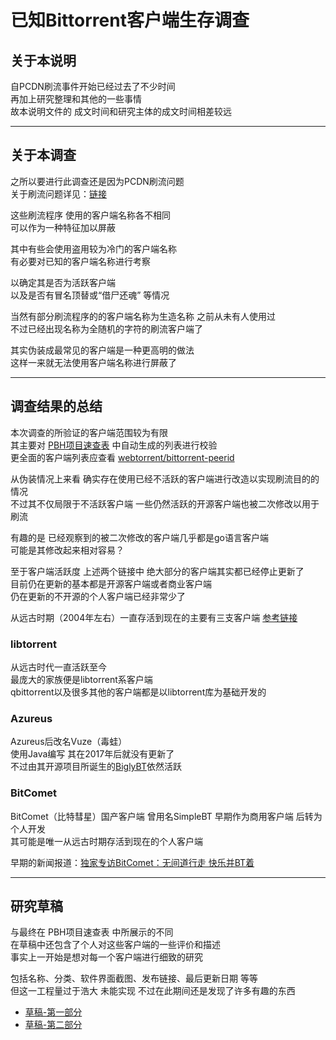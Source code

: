 # 已知Bittorrent客户端生存调查

## 关于本说明

自PCDN刷流事件开始已经过去了不少时间  
再加上研究整理和其他的一些事情  
故本说明文件的 成文时间和研究主体的成文时间相差较远  

---

## 关于本调查

之所以要进行此调查还是因为PCDN刷流问题  
关于刷流问题详见：[链接](https://www.cometbbs.com/t/%E5%90%B8%E8%A1%80%E5%AE%A2%E6%88%B7%E7%AB%AF%E6%94%B6%E9%9B%86%E4%B8%8E%E8%A7%A3%E5%86%B3%E6%96%B9%E6%B3%95/92122/8?u=ie12)  

这些刷流程序 使用的客户端名称各不相同  
可以作为一种特征加以屏蔽  

其中有些会使用盗用较为冷门的客户端名称  
有必要对已知的客户端名称进行考察  

以确定其是否为活跃客户端  
以及是否有冒名顶替或“借尸还魂” 等情况  

当然有部分刷流程序的的客户端名称为生造名称 之前从未有人使用过  
不过已经出现名称为全随机的字符的刷流客户端了  

其实伪装成最常见的客户端是一种更高明的做法  
这样一来就无法使用客户端名称进行屏蔽了  

---

## 调查结果的总结

本次调查的所验证的客户端范围较为有限  
其主要对 [PBH项目速查表](https://github.com/PBH-BTN/quick-references/blob/main/peer_ids.md) 中自动生成的列表进行校验  
更全面的客户端列表应查看 [webtorrent/bittorrent-peerid](https://github.com/webtorrent/bittorrent-peerid)  

从伪装情况上来看 确实存在使用已经不活跃的客户端进行改造以实现刷流目的的情况  
不过其不仅局限于不活跃客户端 一些仍然活跃的开源客户端也被二次修改以用于刷流  

有趣的是 已经观察到的被二次修改的客户端几乎都是go语言客户端  
可能是其修改起来相对容易？

至于客户端活跃度 
上述两个链接中 绝大部分的客户端其实都已经停止更新了  
目前仍在更新的基本都是开源客户端或者商业客户端  
仍在更新的不开源的个人客户端已经非常少了  

从远古时期（2004年左右）一直存活到现在的主要有三支客户端 [参考链接](https://web.archive.org/web/20040924233054/https://wiki.theory.org/BitTorrentSpecification)  


### libtorrent

从远古时代一直活跃至今  
最庞大的家族便是libtorrent系客户端  
qbittorrent以及很多其他的客户端都是以libtorrent库为基础开发的  

### Azureus  
Azureus后改名Vuze（毒蛙）  
使用Java编写 其在2017年后就没有更新了  
不过由其开源项目所诞生的[BiglyBT](https://www.biglybt.com/)依然活跃  

### BitComet

BitComet（比特彗星）国产客户端 曾用名SimpleBT
早期作为商用客户端 后转为个人开发  
其可能是唯一从远古时期存活到现在的个人客户端  

早期的新闻报道：[独家专访BitComet：无间道行走 快乐并BT着](https://web.archive.org/web/20060424005426/http://www.pconline.com.cn/news/yj/0604/784835.html)  


---

## 研究草稿

与最终在 PBH项目速查表 中所展示的不同  
在草稿中还包含了个人对这些客户端的一些评价和描述  
事实上一开始是想对每一个客户端进行细致的研究  

包括名称、分类、软件界面截图、发布链接、最后更新日期 等等  
但这一工程量过于浩大 未能实现  不过在此期间还是发现了许多有趣的东西  

* [草稿-第一部分](/已知客户端-1.txt)
* [草稿-第二部分](/已知客户端-1.txt)


